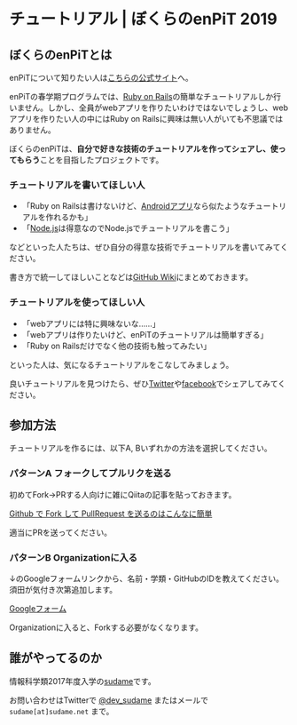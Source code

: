 # チュートリアル | ぼくらのenPiT 2019

## ぼくらのenPiTとは

enPiTについて知りたい人は[こちらの公式サイト](http://enpit.coins.tsukuba.ac.jp/)へ。

enPiTの春学期プログラムでは、[Ruby on Rails](https://rubyonrails.org/)の簡単なチュートリアルしか行いません。しかし、全員がwebアプリを作りたいわけではないでしょうし、webアプリを作りたい人の中にはRuby on Railsに興味は無い人がいても不思議ではありません。

ぼくらのenPiTは、**自分で好きな技術のチュートリアルを作ってシェアし、使ってもらう**ことを目指したプロジェクトです。

### チュートリアルを書いてほしい人

- 「Ruby on Railsは書けないけど、[Androidアプリ](https://developer.android.com/)なら似たようなチュートリアルを作れるかも」
- 「[Node.js](https://nodejs.org)は得意なのでNode.jsでチュートリアルを書こう」

などといった人たちは、ぜひ自分の得意な技術でチュートリアルを書いてみてください。

書き方で統一してほしいことなどは[GitHub Wiki](https://github.com/bokurano-enpit-2019/tutorial/wiki)にまとめておきます。

### チュートリアルを使ってほしい人

- 「webアプリには特に興味ないな……」
- 「webアプリは作りたいけど、enPiTのチュートリアルは簡単すぎる」
- 「Ruby on Railsだけでなく他の技術も触ってみたい」

といった人は、気になるチュートリアルをこなしてみましょう。

良いチュートリアルを見つけたら、ぜひ[Twitter](https://twitter.com)や[facebook](https://facebook.com)でシェアしてみてください。

## 参加方法

チュートリアルを作るには、以下A, Bいずれかの方法を選択してください。

### パターンA フォークしてプルリクを送る

初めてFork→PRする人向けに雑にQiitaの記事を貼っておきます。

[Github で Fork して PullRequest を送るのはこんなに簡単](https://qiita.com/YumaInaura/items/acff806290c8953d3185)

適当にPRを送ってください。

### パターンB Organizationに入る

↓のGoogleフォームリンクから、名前・学類・GitHubのIDを教えてください。須田が気付き次第追加します。

[Googleフォーム](https://forms.gle/jpbUYNaRaxedG85b8)

Organizationに入ると、Forkする必要がなくなります。

## 誰がやってるのか

情報科学類2017年度入学の[sudame](https://sudame.net)です。

お問い合わせはTwitterで [@dev_sudame](https://twitter.com/dev_sudame) またはメールで `sudame[at]sudame.net` まで。

